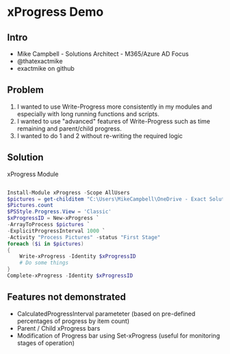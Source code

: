 # xProgress Demo

## Intro

- Mike Campbell - Solutions Architect - M365/Azure AD Focus
- @thatexactmike
- exactmike on github

## Problem

1. I wanted to use Write-Progress more consistently in my modules and especially with long running functions and scripts.
2. I wanted to use "advanced" features of Write-Progress such as time remaining and parent/child progress.
3. I wanted to do 1 and 2 without re-writing the required logic

## Solution

xProgress Module

``` PowerShell

Install-Module xProgress -Scope AllUsers
$pictures = get-childitem "C:\Users\MikeCampbell\OneDrive - Exact Solutions\Pictures\ByDate" -Recurse
$Pictures.count
$PSStyle.Progress.View = 'Classic'
$xProgressID = New-xProgress `
-ArrayToProcess $pictures `
-ExplicitProgressInterval 1000 `
-Activity "Process Pictures" -status "First Stage"
foreach ($i in $pictures)
{
    Write-xProgress -Identity $xProgressID
    # Do some things
}
Complete-xProgress -Identity $xProgressID

```

## Features not demonstrated

- CalculatedProgressInterval parameteter (based on pre-defined percentages of progress by item count)
- Parent / Child xProgress bars
- Modification of Progress bar using Set-xProgress (useful for monitoring stages of operation)